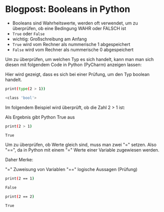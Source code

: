 # Blogpost: Booleans in Python

- Booleans sind Wahrheitswerte, werden oft verwendet, um zu überprüfen, ob eine Bedingung WAHR oder FALSCH ist
- `True` oder `False`
- wichtig: Großschreibung am Anfang
- `True` wird vom Rechner als nummerische 1 abgespeichert
- `False` wird vom Rechner als nummerische 0 abgespeichert

Um zu überprüfen, um welchen Typ es sich handelt, kann man man sich diesen mit folgendem Code in Python (PyCharm) anzeigen lassen:

Hier wird gezeigt, dass es sich bei einer Prüfung, um den Typ boolean handelt. 

```bash
print(type(2 > 1))

<class 'bool'>
```

Im folgendem Beispiel wird überprüft, ob die Zahl 2 > 1 ist: 

Als Ergebnis gibt Python True aus

```bash
print(2 > 1)

True
```

Um zu überprüfen, ob Werte gleich sind, muss man zwei "=" setzen. Also "==", da in Python mit einem "=" Werte einer Variable zugewiesen werden. 

Daher Merke: 

"=" Zuweisung von Variablen 
"==" logische Aussagen (Prüfung) 

```bash
print(2 == 1)

False
```

```bash
print(2 == 2)

True
```
